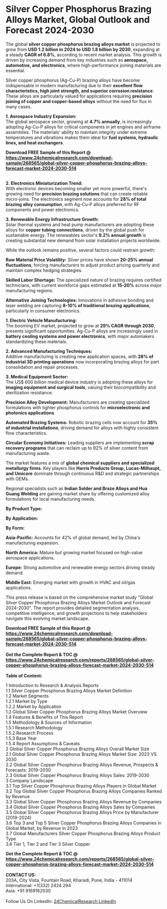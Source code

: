 <h1>Silver Copper Phosphorus Brazing Alloys Market, Global Outlook and Forecast 2024-2030</h1><p>The global <strong>silver copper phosphorus brazing alloys market</strong> is projected to grow from <strong>USD 1.2 billion in 2024 to USD 1.8 billion by 2030</strong>, expanding at a steady <strong>CAGR of 6.8%</strong>, according to recent market analysis. This growth is driven by increasing demand from key industries such as <strong>aerospace, automotive, and electronics</strong>, where high-performance joining materials are essential.</p><p>Silver copper phosphorus (Ag-Cu-P) brazing alloys have become indispensable in modern manufacturing due to their <strong>excellent flow characteristics, high joint strength, and superior corrosion resistance</strong>. These alloys are particularly valued for applications requiring <strong>precision joining of copper and copper-based alloys</strong> without the need for flux in many cases.</p><p><strong>1. Aerospace Industry Expansion:</strong><br>
The global aerospace sector, growing at <strong>4.7% annually</strong>, is increasingly adopting Ag-Cu-P alloys for critical components in jet engines and airframe assemblies. The materials' ability to maintain integrity under extreme temperatures and vibrations makes them ideal for <strong>fuel systems, hydraulic lines, and heat exchangers</strong>.</p><div><b>Download FREE Sample of this Report @ 
            <a href="https://www.24chemicalresearch.com/download-sample/268565/global-silver-copper-phosphorus-brazing-alloys-forecast-market-2024-2030-514">
            https://www.24chemicalresearch.com/download-sample/268565/global-silver-copper-phosphorus-brazing-alloys-forecast-market-2024-2030-514</a></b></div><br><p><strong>2. Electronics Miniaturization Trend:</strong><br>
With electronic devices becoming smaller yet more powerful, there's growing need for <strong>precision brazing solutions</strong> that can create reliable micro-joins. The electronics segment now accounts for <strong>28% of total brazing alloy consumption</strong>, with Ag-Cu-P alloys preferred for RF components and power electronics.</p><p><strong>3. Renewable Energy Infrastructure Growth:</strong><br>
Solar thermal systems and heat pump manufacturers are adopting these alloys for <strong>copper tubing connections</strong>, driven by the global push for sustainable energy. The renewables sector's <strong>9.2% annual growth</strong> is creating substantial new demand from solar installation projects worldwide.</p><p>While the outlook remains positive, several factors could restrain growth:</p><p><strong>Raw Material Price Volatility:</strong> Silver prices have shown <strong>20-25% annual fluctuations</strong>, forcing manufacturers to adjust product pricing quarterly and maintain complex hedging strategies.</p><p><strong>Skilled Labor Shortage:</strong> The specialized nature of brazing requires certified technicians, with current workforce gaps estimated at <strong>15-20%</strong> across major manufacturing regions.</p><p><strong>Alternative Joining Technologies:</strong> Innovations in adhesive bonding and laser welding are capturing <strong>8-10% of traditional brazing applications</strong>, particularly in consumer electronics.</p><p><strong>1. Electric Vehicle Manufacturing:</strong><br>
The booming EV market, projected to grow at <strong>29% CAGR through 2030</strong>, presents significant opportunities. Ag-Cu-P alloys are increasingly used in <strong>battery cooling systems and power electronics</strong>, with major automakers standardizing these materials.</p><p><strong>2. Advanced Manufacturing Techniques:</strong><br>
Additive manufacturing is creating new application spaces, with <strong>28% of industrial 3D printing operations</strong> now incorporating brazing alloys for part consolidation and repair processes.</p><p><strong>3. Medical Equipment Sector:</strong><br>
The US$ 600 billion medical device industry is adopting these alloys for <strong>imaging equipment and surgical tools</strong>, valuing their biocompatibility and sterilization resistance.</p><p><strong>Precision Alloy Development:</strong> Manufacturers are creating specialized formulations with tighter phosphorus controls for <strong>microelectronic and photonics applications</strong>.</p><p><strong>Automated Brazing Systems:</strong> Robotic brazing cells now account for <strong>35% of industrial installations</strong>, driving demand for alloys with highly consistent flow characteristics.</p><p><strong>Circular Economy Initiatives:</strong> Leading suppliers are implementing <strong>scrap recovery programs</strong> that can reclaim up to 92% of silver content from manufacturing waste.</p><p>The market features a mix of <strong>global chemical suppliers and specialized metallurgy firms</strong>. Key players like <strong>Harris Products Group, Lucas-Milhaupt, and Umicore</strong> dominate through continuous R&amp;D and strategic partnerships with OEMs.</p><p>Regional specialists such as <strong>Indian Solder and Braze Alloys and Hua Guang Welding</strong> are gaining market share by offering customized alloy formulations for local manufacturing needs.</p><p><strong>By Product Type:</strong></p><p><strong>By Application:</strong></p><p><strong>By Form:</strong></p><p><strong>Asia-Pacific:</strong> Accounts for 42% of global demand, led by China's manufacturing expansion.</p><p><strong>North America:</strong> Mature but growing market focused on high-value aerospace applications.</p><p><strong>Europe:</strong> Strong automotive and renewable energy sectors driving steady demand.</p><p><strong>Middle East:</strong> Emerging market with growth in HVAC and oil/gas applications.</p><p>This press release is based on the comprehensive market study "Global Silver Copper Phosphorus Brazing Alloys Market Outlook and Forecast 2024-2030". The report provides detailed segmentation analysis, competitive intelligence, and growth projections to help stakeholders navigate this evolving market landscape.</p><div><b>Download FREE Sample of this Report @ 
            <a href="https://www.24chemicalresearch.com/download-sample/268565/global-silver-copper-phosphorus-brazing-alloys-forecast-market-2024-2030-514">
            https://www.24chemicalresearch.com/download-sample/268565/global-silver-copper-phosphorus-brazing-alloys-forecast-market-2024-2030-514</a></b></div><br><div><b>Get the Complete Report & TOC @ 
            <a href="https://www.24chemicalresearch.com/reports/268565/global-silver-copper-phosphorus-brazing-alloys-forecast-market-2024-2030-514">
            https://www.24chemicalresearch.com/reports/268565/global-silver-copper-phosphorus-brazing-alloys-forecast-market-2024-2030-514</a></b></div><br>
            <b>Table of Content:</b><p>1 Introduction to Research & Analysis Reports<br />
    1.1 Silver Copper Phosphorus Brazing Alloys Market Definition<br />
    1.2 Market Segments<br />
        1.2.1 Market by Type<br />
        1.2.2 Market by Application<br />
    1.3 Global Silver Copper Phosphorus Brazing Alloys Market Overview<br />
    1.4 Features & Benefits of This Report<br />
    1.5 Methodology & Sources of Information<br />
        1.5.1 Research Methodology<br />
        1.5.2 Research Process<br />
        1.5.3 Base Year<br />
        1.5.4 Report Assumptions & Caveats<br />
2 Global Silver Copper Phosphorus Brazing Alloys Overall Market Size<br />
    2.1 Global Silver Copper Phosphorus Brazing Alloys Market Size: 2023 VS 2030<br />
    2.2 Global Silver Copper Phosphorus Brazing Alloys Revenue, Prospects & Forecasts: 2019-2030<br />
    2.3 Global Silver Copper Phosphorus Brazing Alloys Sales: 2019-2030<br />
3 Company Landscape<br />
    3.1 Top Silver Copper Phosphorus Brazing Alloys Players in Global Market<br />
    3.2 Top Global Silver Copper Phosphorus Brazing Alloys Companies Ranked by Revenue<br />
    3.3 Global Silver Copper Phosphorus Brazing Alloys Revenue by Companies<br />
    3.4 Global Silver Copper Phosphorus Brazing Alloys Sales by Companies<br />
    3.5 Global Silver Copper Phosphorus Brazing Alloys Price by Manufacturer (2019-2024)<br />
    3.6 Top 3 and Top 5 Silver Copper Phosphorus Brazing Alloys Companies in Global Market, by Revenue in 2023<br />
    3.7 Global Manufacturers Silver Copper Phosphorus Brazing Alloys Product Type<br />
    3.8 Tier 1, Tier 2 and Tier 3 Silver Copper </p><div><b>Get the Complete Report & TOC @ 
            <a href="https://www.24chemicalresearch.com/reports/268565/global-silver-copper-phosphorus-brazing-alloys-forecast-market-2024-2030-514">
            https://www.24chemicalresearch.com/reports/268565/global-silver-copper-phosphorus-brazing-alloys-forecast-market-2024-2030-514</a></b></div><br><b>CONTACT US:</b><br>
            203A, City Vista, Fountain Road, Kharadi, Pune, India - 411014<br>
            International: +1(332) 2424 294<br>
            Asia: +91 9169162030 <br><br>
            Follow Us On LinkedIn: <a href="https://www.linkedin.com/company/24chemicalresearch/">24ChemicalResearch LinkedIn</a>
